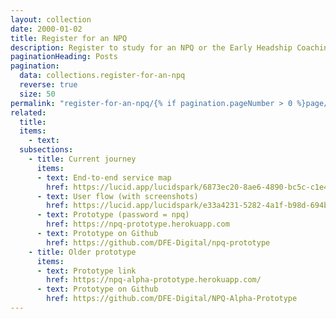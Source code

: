 ```yaml
---
layout: collection
date: 2000-01-02
title: Register for an NPQ
description: Register to study for an NPQ or the Early Headship Coaching Offer for new headteachers
paginationHeading: Posts
pagination:
  data: collections.register-for-an-npq
  reverse: true
  size: 50
permalink: "register-for-an-npq/{% if pagination.pageNumber > 0 %}page/{{ pagination.pageNumber + 1 }}{% endif %}/"
related:
  title: 
  items:
    - text: 
  subsections:
    - title: Current journey 
      items:
      - text: End-to-end service map 
        href: https://lucid.app/lucidspark/6873ec20-8ae6-4890-bc5c-c1e428d18559/edit?invitationId=inv_5a4dae2e-6996-4ce0-8a6c-b1e567337538&page=0_0#
      - text: User flow (with screenshots)
        href: https://lucid.app/lucidspark/e33a4231-5282-4a1f-b98d-694b4295d6cc/edit?invitationId=inv_31cc941f-c63c-4ac5-95fc-2775e26969fc&page=0_0# 
      - text: Prototype (password = npq)
        href: https://npq-prototype.herokuapp.com
      - text: Prototype on Github
        href: https://github.com/DFE-Digital/npq-prototype
    - title: Older prototype
      items:
      - text: Prototype link
        href: https://npq-alpha-prototype.herokuapp.com/
      - text: Prototype on Github
        href: https://github.com/DFE-Digital/NPQ-Alpha-Prototype
---
```

